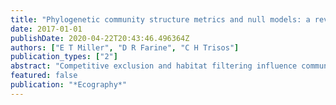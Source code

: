 ```yaml
---
title: "Phylogenetic community structure metrics and null models: a review with new methods and software"
date: 2017-01-01
publishDate: 2020-04-22T20:43:46.496364Z
authors: ["E T Miller", "D R Farine", "C H Trisos"]
publication_types: ["2"]
abstract: "Competitive exclusion and habitat filtering influence community assembly, but ecologists and evolutionary biologists have not reached consensus on how to quantify patterns that would reveal the action of these processes. Currently, at least 22 α‐diversity and 10 β …"
featured: false
publication: "*Ecography*"
---
```


